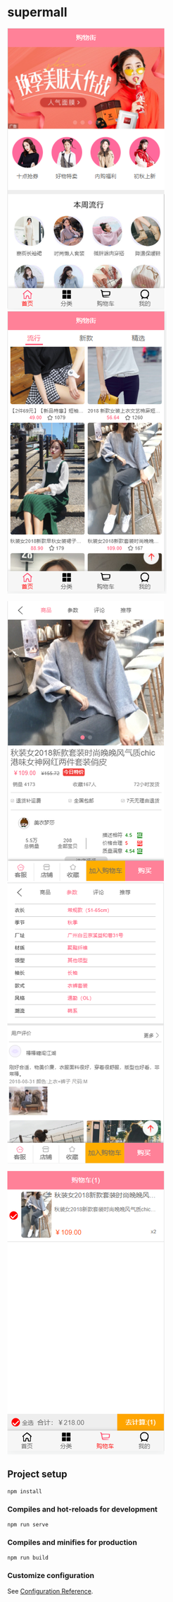 # supermall
![Image text](https://raw.githubusercontent.com/2414291079/supermall/main/src/assets/img/img-folder/homeTop.png)
![Image text](https://raw.githubusercontent.com/2414291079/supermall/main/src/assets/img/img-folder/homebuttom.png)

![Image text](https://raw.githubusercontent.com/2414291079/supermall/main/src/assets/img/img-folder/detailTop.png)
![Image text](https://raw.githubusercontent.com/2414291079/supermall/main/src/assets/img/img-folder/detailbuttom.png)

![Image text](https://raw.githubusercontent.com/2414291079/supermall/main/src/assets/img/img-folder/cart.png)
## Project setup
```
npm install
```

### Compiles and hot-reloads for development
```
npm run serve
```

### Compiles and minifies for production
```
npm run build
```

### Customize configuration
See [Configuration Reference](https://cli.vuejs.org/config/).

